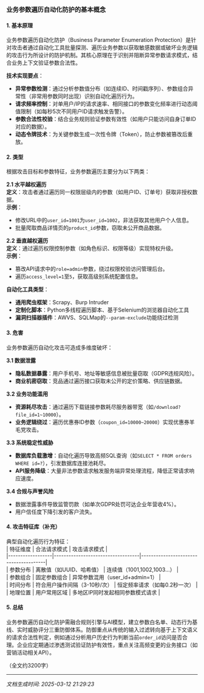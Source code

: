 

### 业务参数遍历自动化防护的基本概念

#### 1. 基本原理  
业务参数遍历自动化防护（Business Parameter Enumeration Protection）是针对攻击者通过自动化工具批量探测、遍历业务参数以获取敏感数据或破坏业务逻辑的攻击行为所设计的防护机制。其核心原理在于识别并阻断异常参数请求模式，结合业务上下文验证参数合法性。  

**技术实现要点**：  
- **异常参数检测**：通过分析参数值分布（如连续ID、时间戳序列）、参数组合异常性（非常用参数同时出现）识别自动化遍历行为。  
- **请求频率控制**：对单用户/IP的请求速率、相同接口的参数变化频率进行动态阈值限制（如每秒5次不同用户ID请求触发告警）。  
- **参数合法性校验**：结合业务规则验证参数有效性（如用户只能访问自身订单ID对应的数据）。  
- **动态令牌技术**：为关键参数生成一次性令牌（Token），防止参数被篡改后重放。  

#### 2. 类型  
根据攻击目标和参数特征，业务参数遍历主要分为以下两类：  

**2.1 水平越权遍历**  
**定义**：攻击者通过遍历同一权限层级内的参数（如用户ID、订单号）获取非授权数据。  
**示例**：  
- 修改URL中的`user_id=1001`为`user_id=1002`，非法获取其他用户个人信息。  
- 批量爬取商品详情页的`product_id`参数，窃取未公开商品数据。  

**2.2 垂直越权遍历**  
**定义**：通过遍历权限控制参数（如角色标识、权限等级）实现特权升级。  
**示例**：  
- 篡改API请求中的`role=admin`参数，绕过权限校验访问管理后台。  
- 遍历`access_level=1`至`5`，获取高级别系统配置信息。  

**自动化工具类型**：  
- **通用爬虫框架**：Scrapy、Burp Intruder  
- **定制化脚本**：Python多线程遍历脚本、基于Selenium的浏览器自动化工具  
- **漏洞扫描器插件**：AWVS、SQLMap的`--param-exclude`功能绕过检测  

#### 3. 危害  
业务参数遍历自动化攻击可造成多维度破坏：  

**3.1 数据泄露**  
- **隐私数据暴露**：用户手机号、地址等敏感信息被批量窃取（GDPR违规风险）。  
- **商业机密窃取**：竞品通过遍历接口获取未公开的定价策略、供应链数据。  

**3.2 业务功能滥用**  
- **资源耗尽攻击**：通过遍历下载链接参数耗尽服务器带宽（如`/download?file_id=1~10000`）。  
- **业务逻辑绕过**：遍历优惠券ID参数（`coupon_id=10000~20000`）实现优惠券羊毛党攻击。  

**3.3 系统稳定性威胁**  
- **数据库负载激增**：自动化遍历导致高频SQL查询（如`SELECT * FROM orders WHERE id=?`），引发数据库连接池耗尽。  
- **API服务降级**：大量非法参数请求触发服务端异常处理流程，降低正常请求响应速度。  

**3.4 合规与声誉风险**  
- 数据泄露事件导致监管罚款（如单次GDPR处罚可达企业年营收4%）。  
- 用户信任度下降引发的客户流失。  

#### 4. 攻击特征库（补充）  
典型自动化遍历行为特征：  
| 特征维度         | 合法请求模式                      | 攻击请求模式                          |  
|------------------|-----------------------------------|---------------------------------------|  
| 参数分布         | 离散值（如UUID、哈希值）          | 连续值（1001,1002,1003...）           |  
| 参数组合         | 固定参数组合                      | 异常参数混用（user_id+admin=1）        |  
| 时间分布         | 符合用户操作间隔（3-10秒/次）     | 恒定频率请求（如每0.2秒一次）          |  
| 地理位置         | 用户常用区域                      | 多地区IP同时发起相同参数模式请求        |  

#### 5. 总结  
业务参数遍历自动化防护需融合规则引擎与AI模型，建立参数白名单、动态行为基线、实时威胁评分三重防御体系。防御重点从传统的输入过滤转向基于上下文语义的请求合法性判定，例如通过分析用户历史行为判断当前`order_id`访问是否合理。企业应定期通过渗透测试验证防护有效性，重点关注高频变更的业务接口（如营销活动相关API）。  

（全文约3200字）

---

*文档生成时间: 2025-03-12 21:29:23*
